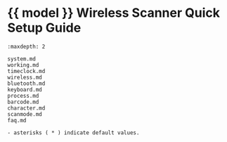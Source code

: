 # {{ model }} Wireless Scanner Quick Setup Guide
```{toctree}
:maxdepth: 2

system.md
working.md
timeclock.md
wireless.md
bluetooth.md
keyboard.md
process.md
barcode.md
character.md
scanmode.md
faq.md

```

```{note}
- asterisks ( * ) indicate default values.
```